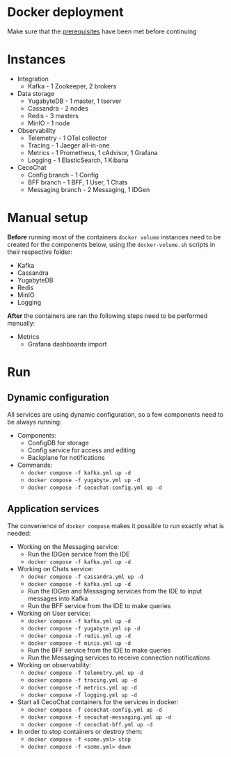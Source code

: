 # Docker deployment

Make sure that the [prerequisites](dev-run-prerequisites.md) have been met before continuing

# Instances

* Integration
  - Kafka - 1 Zookeeper, 2 brokers
* Data storage
  - YugabyteDB - 1 master, 1 tserver
  - Cassandra - 2 nodes
  - Redis - 3 masters
  - MinIO - 1 node
* Observability
  - Telemetry - 1 OTel collector
  - Tracing - 1 Jaeger all-in-one
  - Metrics - 1 Prometheus, 1 cAdvisor, 1 Grafana
  - Logging - 1 ElasticSearch, 1 Kibana
* CecoChat
  - Config branch - 1 Config
  - BFF branch - 1 BFF, 1 User, 1 Chats
  - Messaging branch - 2 Messaging, 1 IDGen

# Manual setup

**Before** running most of the containers `docker volume` instances need to be created for the components below, using the `docker-volume.sh` scripts in their respective folder:

* Kafka
* Cassandra
* YugabyteDB
* Redis
* MinIO
* Logging

**After** the containers are ran the following steps need to be performed manually:

* Metrics
  - Grafana dashboards import

# Run

## Dynamic configuration

All services are using dynamic configuration, so a few components need to be always running:

* Components:
  - ConfigDB for storage
  - Config service for access and editing
  - Backplane for notifications
* Commands:
  - `docker compose -f kafka.yml up -d`
  - `docker compose -f yugabyte.yml up -d`
  - `docker compose -f cecochat-config.yml up -d`

## Application services

The convenience of `docker compose` makes it possible to run exactly what is needed:

* Working on the Messaging service:
  - Run the IDGen service from the IDE
  - `docker compose -f kafka.yml up -d`
* Working on Chats service:
  - `docker compose -f cassandra.yml up -d`
  - `docker compose -f kafka.yml up -d`
  - Run the IDGen and Messaging services from the IDE to input messages into Kafka
  - Run the BFF service from the IDE to make queries
* Working on User service:
  - `docker compose -f kafka.yml up -d`
  - `docker compose -f yugabyte.yml up -d`
  - `docker compose -f redis.yml up -d`
  - `docker compose -f minio.yml up -d`
  - Run the BFF service from the IDE to make queries
  - Run the Messaging services to receive connection notifications
* Working on observability:
  - `docker compose -f telemetry.yml up -d`
  - `docker compose -f tracing.yml up -d`
  - `docker compose -f metrics.yml up -d`
  - `docker compose -f logging.yml up -d`
* Start all CecoChat containers for the services in docker:
  - `docker compose -f cecochat-config.yml up -d`
  - `docker compose -f cecochat-messaging.yml up -d`
  - `docker compose -f cecochat-bff.yml up -d`
* In order to stop containers or destroy them:
  - `docker compose -f <some.yml> stop`
  - `docker compose -f <some.yml> down`
